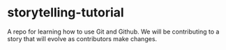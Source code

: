 # storytelling-tutorial
A repo for learning how to use Git and Github. We will be contributing to a story that will evolve as contributors make changes.
